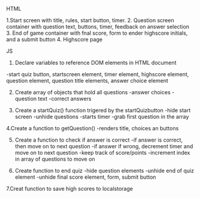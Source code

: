 
HTML

1.Start screen with title, rules, start button, timer.
2. Question screen container with question text, buttons, timer, feedback on answer selection
3. End of game container with fnal score, form to ender highscore initials, and a submit button
4. Highscore page

JS

1. Declare variables to reference DOM elements in HTML document

-start quiz button, startscreen element, timer element, highscore element, question element, question title elements, answer choice element

2. Create array of objects that hold all questions
    -answer choices
    -question text
    -correct answers

3. Create a startQuiz() function trigered by the startQuizbutton
    -hide start screen
    -unhide questions
    -starts timer
    -grab first question in the array

4.Create a function to getQuestion()
    -renders title, choices an buttons

5. Create a function to check if answer is correct
    -if answer is correct, then move on to next question
    -if answer if wrong, decrement timer and move on to next question
    -keep track of score/points
    -increment index in array of questions to move on

6. Create function to end quiz
 -hide question elements
 -unhide end of quiz element
 -unhide final score element, form, submit button

7.Creat function to save high scores to localstorage